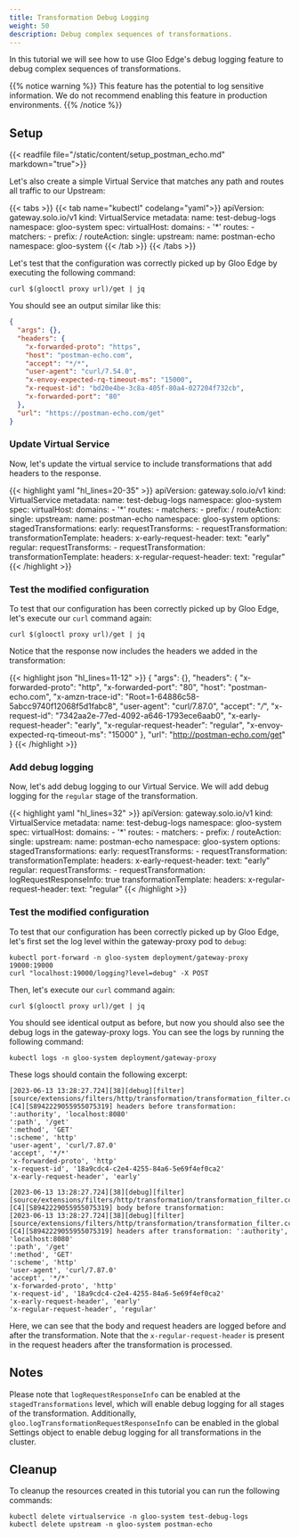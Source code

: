 ```yaml
---
title: Transformation Debug Logging
weight: 50
description: Debug complex sequences of transformations.
---
```


In this tutorial we will see how to use Gloo Edge's debug logging feature to debug complex sequences of transformations.

{{% notice warning %}}
This feature has the potential to log sensitive information. We do not recommend enabling this feature in production environments.
{{% /notice %}}

## Setup
{{< readfile file="/static/content/setup_postman_echo.md" markdown="true">}}

Let's also create a simple Virtual Service that matches any path and routes all traffic to our Upstream:

{{< tabs >}}
{{< tab name="kubectl" codelang="yaml">}}
apiVersion: gateway.solo.io/v1
kind: VirtualService
metadata:
  name: test-debug-logs
  namespace: gloo-system
spec:
  virtualHost:
    domains:
    - '*'
    routes:
    - matchers:
       - prefix: /
      routeAction:
        single:
          upstream:
            name: postman-echo
            namespace: gloo-system
{{< /tab >}}
{{< /tabs >}}

Let's test that the configuration was correctly picked up by Gloo Edge by executing the following command:

```shell
curl $(glooctl proxy url)/get | jq
```

You should see an output similar like this:

```json
{
  "args": {},
  "headers": {
    "x-forwarded-proto": "https",
    "host": "postman-echo.com",
    "accept": "*/*",
    "user-agent": "curl/7.54.0",
    "x-envoy-expected-rq-timeout-ms": "15000",
    "x-request-id": "bd20e4be-3c8a-405f-80a4-027204f732cb",
    "x-forwarded-port": "80"
  },
  "url": "https://postman-echo.com/get"
}
```

### Update Virtual Service
Now, let's update the virtual service to include transformations that add headers to the response.

{{< highlight yaml "hl_lines=20-35" >}}
apiVersion: gateway.solo.io/v1
kind: VirtualService
metadata:
  name: test-debug-logs
  namespace: gloo-system
spec:
  virtualHost:
    domains:
    - '*'
    routes:
    - matchers:
       - prefix: /
      routeAction:
        single:
          upstream:
            name: postman-echo
            namespace: gloo-system
    options:
      stagedTransformations:
        early:
          requestTransforms:
          - requestTransformation:
              transformationTemplate:
                headers:
                  x-early-request-header: 
                    text: "early"
        regular:
          requestTransforms:
          - requestTransformation:
              transformationTemplate:
                headers:
                  x-regular-request-header: 
                    text: "regular"
{{< /highlight >}}

### Test the modified configuration
To test that our configuration has been correctly picked up by Gloo Edge, let's execute our `curl` command again:

```shell
curl $(glooctl proxy url)/get | jq
```

Notice that the response now includes the headers we added in the transformation:

{{< highlight json "hl_lines=11-12" >}}
{
  "args": {},
  "headers": {
    "x-forwarded-proto": "http",
    "x-forwarded-port": "80",
    "host": "postman-echo.com",
    "x-amzn-trace-id": "Root=1-64886c58-5abcc9740f12068f5d1fabc8",
    "user-agent": "curl/7.87.0",
    "accept": "*/*",
    "x-request-id": "7342aa2e-77ed-4092-a646-1793ece6aab0",
    "x-early-request-header": "early",
    "x-regular-request-header": "regular",
    "x-envoy-expected-rq-timeout-ms": "15000"
  },
  "url": "http://postman-echo.com/get"
}
{{< /highlight >}}

### Add debug logging
Now, let's add debug logging to our Virtual Service. We will add debug logging for the `regular` stage of the transformation.

{{< highlight yaml "hl_lines=32" >}}
apiVersion: gateway.solo.io/v1
kind: VirtualService
metadata:
  name: test-debug-logs
  namespace: gloo-system
spec:
  virtualHost:
    domains:
    - '*'
    routes:
    - matchers:
       - prefix: /
      routeAction:
        single:
          upstream:
            name: postman-echo
            namespace: gloo-system
    options:
      stagedTransformations:
        early:
          requestTransforms:
          - requestTransformation:
              transformationTemplate:
                headers:
                  x-early-request-header: 
                    text: "early"
        regular:
          requestTransforms:
          - requestTransformation:
              logRequestResponseInfo: true
              transformationTemplate:
                headers:
                  x-regular-request-header: 
                    text: "regular"
{{< /highlight >}}

### Test the modified configuration
To test that our configuration has been correctly picked up by Gloo Edge, let's first set the log level within the gateway-proxy pod to `debug`:

```shell
kubectl port-forward -n gloo-system deployment/gateway-proxy 19000:19000
curl "localhost:19000/logging?level=debug" -X POST
```

Then, let's execute our `curl` command again:

```shell
curl $(glooctl proxy url)/get | jq
```

You should see identical output as before, but now you should also see the debug logs in the gateway-proxy logs. You can see the logs by running the following command:

```shell
kubectl logs -n gloo-system deployment/gateway-proxy
```

These logs should contain the following excerpt:

```
[2023-06-13 13:28:27.724][38][debug][filter] [source/extensions/filters/http/transformation/transformation_filter.cc:257] [C4][S8942229055955075319] headers before transformation: ':authority', 'localhost:8080'
':path', '/get'
':method', 'GET'
':scheme', 'http'
'user-agent', 'curl/7.87.0'
'accept', '*/*'
'x-forwarded-proto', 'http'
'x-request-id', '18a9cdc4-c2e4-4255-84a6-5e69f4ef0ca2'
'x-early-request-header', 'early'

[2023-06-13 13:28:27.724][38][debug][filter] [source/extensions/filters/http/transformation/transformation_filter.cc:259] [C4][S8942229055955075319] body before transformation: 
[2023-06-13 13:28:27.724][38][debug][filter] [source/extensions/filters/http/transformation/transformation_filter.cc:263] [C4][S8942229055955075319] headers after transformation: ':authority', 'localhost:8080'
':path', '/get'
':method', 'GET'
':scheme', 'http'
'user-agent', 'curl/7.87.0'
'accept', '*/*'
'x-forwarded-proto', 'http'
'x-request-id', '18a9cdc4-c2e4-4255-84a6-5e69f4ef0ca2'
'x-early-request-header', 'early'
'x-regular-request-header', 'regular'
```

Here, we can see that the body and request headers are logged before and after the transformation. Note that the `x-regular-request-header` is present in the request headers after the transformation is processed.

## Notes

Please note that `logRequestResponseInfo` can be enabled at the `stagedTransformations` level, which will enable debug logging for all stages of the transformation. Additionally, 
`gloo.logTransformationRequestResponseInfo` can be enabled in the global Settings object to enable debug logging for all transformations in the cluster.
## Cleanup
To cleanup the resources created in this tutorial you can run the following commands:

```shell
kubectl delete virtualservice -n gloo-system test-debug-logs
kubectl delete upstream -n gloo-system postman-echo
```
